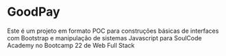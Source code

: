 # GoodPay
Este é um projeto em formato POC para construções básicas de interfaces com Bootstrap e manipulação de sistemas Javascript para SoulCode Academy no Bootcamp 22 de Web Full Stack
